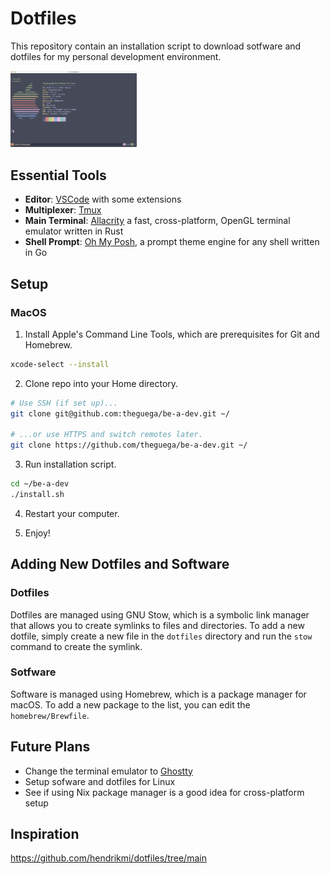 # Dotfiles

This repository contain an installation script to download sotfware and dotfiles for my personal development environment.

<img src="img/maci5.png" alt="neoftech" width=40% display="block" margin-left = "auto" margin-right = "auto">

## Essential Tools

- **Editor**: [VSCode](https://code.visualstudio.com/) with some extensions
- **Multiplexer**: [Tmux](https://github.com/tmux/tmux/wiki)
- **Main Terminal**: [Allacrity](https://alacritty.org/index.html) a fast, cross-platform, OpenGL terminal emulator written in Rust
- **Shell Prompt**: [Oh My Posh](https://ohmyposh.dev/), a prompt theme engine for any shell written in Go

## Setup

### MacOS

1. Install Apple's Command Line Tools, which are prerequisites for Git and Homebrew.

```zsh
xcode-select --install

```

2. Clone repo into your Home directory.

```zsh
# Use SSH (if set up)...
git clone git@github.com:theguega/be-a-dev.git ~/

# ...or use HTTPS and switch remotes later.
git clone https://github.com/theguega/be-a-dev.git ~/
```

3. Run installation script.

```zsh
cd ~/be-a-dev
./install.sh
```

4. Restart your computer.

5. Enjoy!


## Adding New Dotfiles and Software

### Dotfiles

Dotfiles are managed using GNU Stow, which is a symbolic link manager that allows you to create symlinks to files and directories. To add a new dotfile, simply create a new file in the `dotfiles` directory and run the `stow` command to create the symlink.

### Sotfware

Software is managed using Homebrew, which is a package manager for macOS.
To add a new package to the list, you can edit the `homebrew/Brewfile`.

## Future Plans

- Change the terminal emulator to [Ghostty](https://github.com/ghostty-org)
- Setup sofware and dotfiles for Linux
- See if using Nix package manager is a good idea for cross-platform setup

## Inspiration

https://github.com/hendrikmi/dotfiles/tree/main
